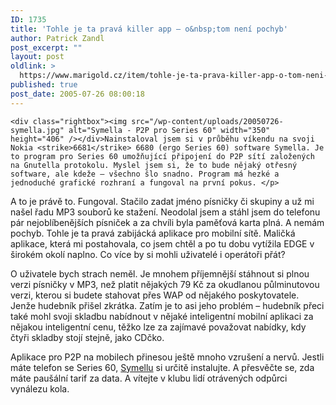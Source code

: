 ```yaml
---
ID: 1735
title: 'Tohle je ta pravá killer app – o&nbsp;tom není pochyb'
author: Patrick Zandl
post_excerpt: ""
layout: post
oldlink: >
  https://www.marigold.cz/item/tohle-je-ta-prava-killer-app-o-tom-neni-pochyb
published: true
post_date: 2005-07-26 08:00:18
---
```

	<div class="rightbox"><img src="/wp-content/uploads/20050726-symella.jpg" alt="Symella - P2P pro Series 60" width="350" height="406" /></div>Nainstaloval jsem si v průběhu víkendu na svoji Nokia <strike>6681</strike> 6680 (ergo Series 60) software Symella. Je to program pro Series 60 umožňující připojení do P2P sítí založených na Gnutella protokolu. Myslel jsem si, že to bude nějaký otřesný software, ale kdeže – všechno šlo snadno. Program má hezké a jednoduché grafické rozhraní a fungoval na první pokus. </p>

<p>A to je právě to. Fungoval. Stačilo zadat jméno písničky či skupiny a už mi našel řadu MP3 souborů ke stažení. Neodolal jsem a stáhl jsem do telefonu pár nejoblíbenějších písniček a za chvíli byla paměťová karta plná. A nemám pochyb. Tohle je ta pravá zabijácká aplikace pro mobilní sítě. Maličká aplikace, která mi postahovala, co jsem chtěl a po tu dobu vytížila EDGE v širokém okolí naplno. Co více by si mohli uživatelé i operátoři přát?</p>

<p>O uživatele bych strach neměl. Je mnohem příjemnější stáhnout si plnou verzi písničky v MP3, než platit nějakých 79 Kč za okudlanou půlminutovou verzi, kterou si budete stahovat přes WAP od nějakého poskytovatele. Jenže hudebník přišel zkrátka. Zatím je to asi jeho problém – hudebník přeci také mohl svoji skladbu nabídnout v nějaké inteligentní mobilní aplikaci za nějakou inteligentní cenu, těžko lze za zajímavé považovat nabídky, kdy čtyři skladby stojí stejně, jako CDčko. </p>

<p>Aplikace pro P2P na mobilech přinesou ještě mnoho vzrušení a nervů. Jestli máte telefon se Series 60, <a href="http://symella.aut.bme.hu/">Symellu</a> si určitě instalujte. A přesvěčte se, zda máte paušální tarif za data. A vítejte v klubu lidí otrávených odpůrci vynálezu kola.
</p>
